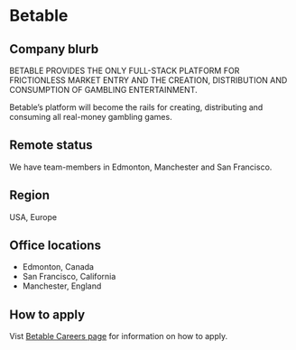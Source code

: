 # Betable

## Company blurb

BETABLE PROVIDES THE ONLY FULL-STACK PLATFORM FOR FRICTIONLESS MARKET ENTRY AND THE CREATION, DISTRIBUTION AND CONSUMPTION OF GAMBLING ENTERTAINMENT.

Betable’s platform will become the rails for creating, distributing and consuming all real-money gambling games.

## Remote status

We have team-members in Edmonton, Manchester and San Francisco.

## Region

USA, Europe

## Office locations

* Edmonton, Canada
* San Francisco, California
* Manchester, England

## How to apply

Vist [Betable Careers page](https://corp.betable.com/careers) for information on how to apply.
